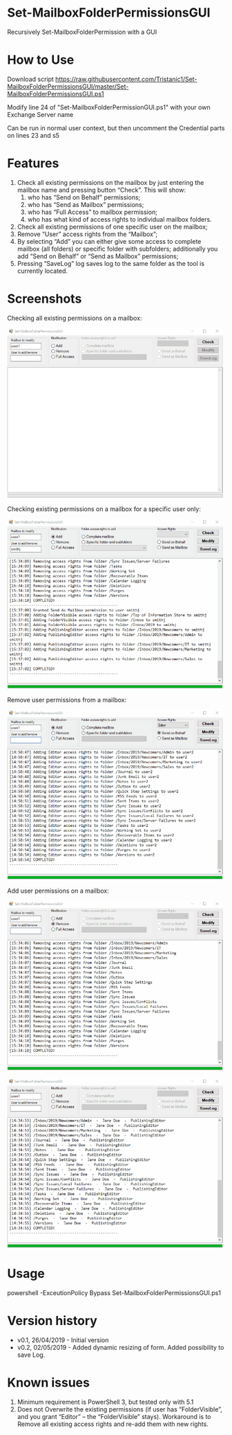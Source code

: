 # Set-MailboxFolderPermissionsGUI
Recursively Set-MailboxFolderPermission with a GUI

# How to Use
Download script https://raw.githubusercontent.com/Tristanic1/Set-MailboxFolderPermissionsGUI/master/Set-MailboxFolderPermissionsGUI.ps1

Modify line 24 of "Set-MailboxFolderPermissionGUI.ps1" with your own Exchange Server name

Can be run in normal user context, but then uncomment the Credential parts on lines 23 and s5

# Features
1.	Check all existing permissions on the mailbox by just entering the mailbox name and pressing button “Check”.
This will show:
    1. who has “Send on Behalf” permissions;
    2. who has “Send as Mailbox” permissions;
    3. who has “Full Access” to mailbox permission;
    4. who has what kind of access rights to individual mailbox folders.
2.	Check all existing permissions of one specific user on the mailbox;
3.	Remove “User” access rights from the “Mailbox”;
4.	By selecting “Add” you can either give some access to complete mailbox (all folders) or specific folder with subfolders; additionally you add “Send on Behalf” or “Send as Mailbox” permissions;
5.	Pressing “SaveLog” log saves log to the same folder as the tool is currently located.

# Screenshots
Checking all existing permissions on a mailbox:

![Check All Permissions](https://github.com/Tristanic1/Set-MailboxFolderPermissionsGUI/blob/master/img/Check4.gif)

Checking existing permissions on a mailbox for a specific user only:

![Check Single User Permissions](https://github.com/Tristanic1/Set-MailboxFolderPermissionsGUI/blob/master/img/CheckUser2.gif)

Remove user permissions from a mailbox:

![Remvoe User Permissions](https://github.com/Tristanic1/Set-MailboxFolderPermissionsGUI/blob/master/img/Remove2.gif)

Add user permissions on a mailbox:

![Add User Permissions](https://github.com/Tristanic1/Set-MailboxFolderPermissionsGUI/blob/master/img/Add2.gif)

![Add Specific Folder Permissions](https://github.com/Tristanic1/Set-MailboxFolderPermissionsGUI/blob/master/img/Modify2.gif)

# Usage
powershell -ExceutionPolicy Bypass Set-MailboxFolderPermissionsGUI.ps1

# Version history
*    v0.1, 26/04/2019 - Initial version
*    v0.2, 02/05/2019 - Added dynamic resizing of form. Added possibility to save Log.

# Known issues
1.	Minimum requirement is PowerShell 3, but tested only with 5.1
1.	Does not Overwrite the existing permissions (if user has “FolderVisible”, and you grant “Editor” – the “FolderVisible” stays). Workaround is to Remove all existing access rights and re-add them with new rights.


